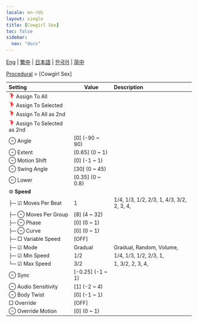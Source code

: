 ```yaml
---
locale: en-rUS
layout: single
title: [Cowgirl Sex]
toc: false
sidebar:
  nav: "docs"
---
```

[Eng](/dancexr/menu/2025.4/motion/cowgirl_sex) | [繁中](/tw/dancexr/menu/2025.4/motion/cowgirl_sex) | [日本語](/jp/dancexr/menu/2025.4/motion/cowgirl_sex) | [한국어](/kr/dancexr/menu/2025.4/motion/cowgirl_sex) | [简中](/zh/dancexr/menu/2025.4/motion/cowgirl_sex)

[Procedural](../menu#Procedural) > [Cowgirl Sex]



| Setting | Value | Description |
| :--- | --- | :--- |
| <img src="/images/icon/ic_motion.png" alt="motion icon"/> Assign To All|| 
| <img src="/images/icon/ic_motion.png" alt="motion icon"/> Assign To Selected|| 
| <img src="/images/icon/ic_motion.png" alt="motion icon"/> Assign To All as 2nd|| 
| <img src="/images/icon/ic_motion.png" alt="motion icon"/> Assign To Selected as 2nd|| 
|  ⊖ Angle| [0] (-90 ~ 90) | 
|  ⊖ Extent| [0.65] (0 ~ 1) | 
|  ⊖ Motion Shift| [0] (-1 ~ 1) | 
|  ⊖ Swing Angle| [30] (0 ~ 45) | 
|  ⊖ Lower| [0.35] (0 ~ 0.8) | 
|  ⚙️ **Speed**| | 
| ├─ ☑ Moves Per Beat| 1 | 1/4, 1/3, 1/2, 2/3, 1, 4/3, 3/2, 2, 3, 4, 
| ├─ ⊖ Moves Per Group| [8] (4 ~ 32) | 
| ├─ ⊖ Phase| [0] (0 ~ 1) | 
| ├─ ⊖ Curve| [0] (0 ~ 1) | 
| ├─ □ Variable Speed| [OFF] | 
| ├─ ☑ Mode| Gradual | Gradual, Random, Volume, 
| ├─ ☑ Min Speed| 1/2 | 1/4, 1/3, 1/2, 2/3, 1, 
| └─ ☑ Max Speed| 3/2 | 1, 3/2, 2, 3, 4, 
|  ⊖ Sync| [-0.25] (-1 ~ 1) | 
|  ⊖ Audio Sensitivity| [1] (-2 ~ 4) | 
|  ⊖ Body Twist| [0] (-1 ~ 1) | 
|  □ Override| [OFF] | 
|  ⊖ Override Motion| [0] (0 ~ 1) | 

